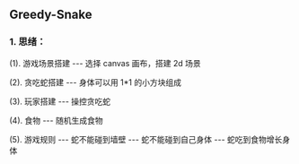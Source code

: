 ## Greedy-Snake

### 1. 思绪：

(1). 游戏场景搭建
--- 选择 canvas 画布，搭建 2d 场景

(2). 贪吃蛇搭建
--- 身体可以用 1\*1 的小方块组成

(3). 玩家搭建
--- 操控贪吃蛇

(4). 食物
--- 随机生成食物

(5). 游戏规则
--- 蛇不能碰到墙壁
--- 蛇不能碰到自己身体
--- 蛇吃到食物增长身体
